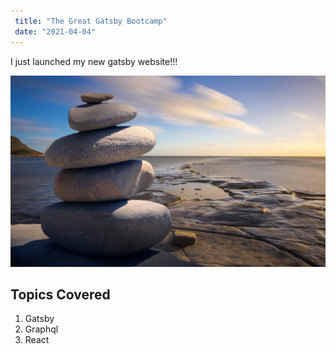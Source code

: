 ```yaml
---
 title: "The Great Gatsby Bootcamp"
 date: "2021-04-04"
---
```


I just launched my new gatsby website!!!

![Stone](./stone.jpg)

## Topics Covered

1. Gatsby
2. Graphql
3. React